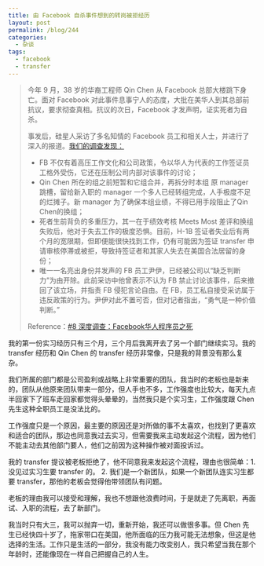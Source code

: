 ```yaml
---
title: 由 Facebook 自杀事件想到的转岗被拒经历
layout: post
permalink: /blog/244
categories:
  - 杂谈
tags:
  - facebook
  - transfer
---
```


> 今年 9 月，38 岁的华裔工程师 Qin Chen 从 Facebook 总部大楼跳下身亡。面对 Facebook 对此事件息事宁人的态度，大批在美华人到其总部前抗议，要求彻查真相。抗议的次日，Facebook 才发声明，证实死者为自杀。
>
> 事发后，硅星人采访了多名知情的 Facebook 员工和相关人士，并进行了深入的报道。[我们的调查发现：](https://bit.ly/312flUk)
> - FB 不仅有着高压工作文化和公司政策，令以华人为代表的工作签证员工格外受伤，它还在压制公司内部对该事件的讨论；
> - Qin Chen 所在的组之前短暂和它组合并，再拆分时本组 原 manager 跳槽，留给新入职的 manager 一个多人已经转组完成，人手极度不足的烂摊子。新 manager 为了确保本组业绩，不得已用手段阻止了Qin Chen的换组；
> - 死者生前背负的多重压力，其一在于绩效考核 Meets Most 差评和换组失败后，他对于失去工作的极度恐惧。目前，H-1B 签证者失业后有两个月的宽限期，但即便能很快找到工作，仍有可能因为签证 transfer 申请审核停滞或被拒，导致持签证者和其家人失去在美国合法居留的身份；
> - 唯一一名亮出身份并发声的 FB 员工尹伊，已经被公司以“缺乏判断力”为由开除。此前采访中他曾表示不认为 FB 禁止讨论该事件，后来撤回了该立场，并指责 FB 侵犯言论自由。在 FB，员工私自接受采访属于违反政策的行为。尹伊对此不置可否，但对记者指出，“勇气是一种价值判断。”
> 
>Reference：[#8 深度调查：Facebook华人程序员之死](https://gxr.fireside.fm/s1e8)

我的第一份实习经历只有三个月，三个月后我离开去了另一个部门继续实习。我的 transfer 经历和 Qin Chen 的 transfer 经历非常像，只是我的背景没有那么复杂。

我们所属的部门都是公司盈利或战略上非常重要的团队，我当时的老板也是新来的，团队从他原来团队带来一部分，但人手也不多，工作强度也比较大，每天九点半回家下了班车走回家都觉得头晕晕的，当然我只是个实习生，工作强度跟 Chen 先生这种全职员工是没法比的。

工作强度只是一个原因，最主要的原因还是对所做的事不太喜欢，也找到了更喜欢和适合的团队，那边也同意我过去实习，但需要我来主动发起这个流程，因为他们不能主动去其他部门要人，他们之前因为这种操作被对面投诉过。

我的 transfer 提议被老板拒绝了，他不同意我来发起这个流程，理由也很简单：1. 没见过实习生要 transfer 的。 2. 我们是一个新团队，如果一个新团队连实习生都要 transfer，那他的老板会觉得他带领团队有问题。

老板的理由我可以接受和理解，我也不想跟他浪费时间，于是就走了先离职，再面试、入职的流程，去了新部门。

我当时只有大三，我可以抛弃一切，重新开始，我还可以做很多事。但 Chen 先生已经快四十岁了，拖家带口在美国，他所面临的压力我可能无法想象，但这是他选择的生活。工作只是生活的一部分，我没有能力改变别人，我只希望当我在那个年龄时，还能像现在一样自己把握自己的人生。